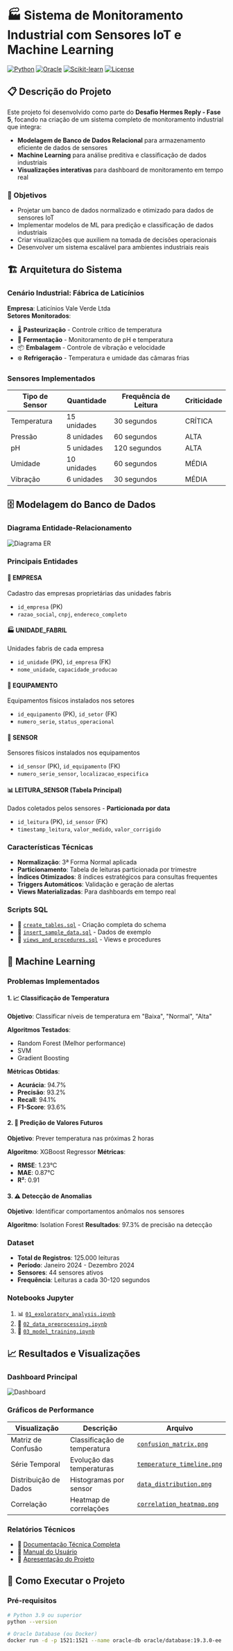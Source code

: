 # 🏭 Sistema de Monitoramento Industrial com Sensores IoT e Machine Learning

[![Python](https://img.shields.io/badge/Python-3.9+-blue.svg)](https://www.python.org/downloads/)
[![Oracle](https://img.shields.io/badge/Database-Oracle-red.svg)](https://www.oracle.com/)
[![Scikit-learn](https://img.shields.io/badge/ML-Scikit--learn-orange.svg)](https://scikit-learn.org/)
[![License](https://img.shields.io/badge/License-MIT-green.svg)](LICENSE)

## 📋 Descrição do Projeto

Este projeto foi desenvolvido como parte do **Desafio Hermes Reply - Fase 5**, focando na criação de um sistema completo de monitoramento industrial que integra:

- **Modelagem de Banco de Dados Relacional** para armazenamento eficiente de dados de sensores
- **Machine Learning** para análise preditiva e classificação de dados industriais
- **Visualizações interativas** para dashboard de monitoramento em tempo real

### 🎯 Objetivos

- Projetar um banco de dados normalizado e otimizado para dados de sensores IoT
- Implementar modelos de ML para predição e classificação de dados industriais
- Criar visualizações que auxiliem na tomada de decisões operacionais
- Desenvolver um sistema escalável para ambientes industriais reais

## 🏗️ Arquitetura do Sistema

### Cenário Industrial: Fábrica de Laticínios

**Empresa**: Laticínios Vale Verde Ltda  
**Setores Monitorados**:
- 🌡️ **Pasteurização** - Controle crítico de temperatura
- 🧪 **Fermentação** - Monitoramento de pH e temperatura
- 📦 **Embalagem** - Controle de vibração e velocidade
- ❄️ **Refrigeração** - Temperatura e umidade das câmaras frias

### Sensores Implementados

| Tipo de Sensor | Quantidade | Frequência de Leitura | Criticidade |
|----------------|------------|----------------------|-------------|
| Temperatura    | 15 unidades| 30 segundos          | CRÍTICA     |
| Pressão        | 8 unidades | 60 segundos          | ALTA        |
| pH             | 5 unidades | 120 segundos         | ALTA        |
| Umidade        | 10 unidades| 60 segundos          | MÉDIA       |
| Vibração       | 6 unidades | 30 segundos          | MÉDIA       |

## 🗄️ Modelagem do Banco de Dados

### Diagrama Entidade-Relacionamento

![Diagrama ER](database/diagrama_er.png)

### Principais Entidades

#### 🏢 **EMPRESA**
Cadastro das empresas proprietárias das unidades fabris
- `id_empresa` (PK)
- `razao_social`, `cnpj`, `endereco_completo`

#### 🏭 **UNIDADE_FABRIL** 
Unidades fabris de cada empresa
- `id_unidade` (PK), `id_empresa` (FK)
- `nome_unidade`, `capacidade_producao`

#### 🔧 **EQUIPAMENTO**
Equipamentos físicos instalados nos setores
- `id_equipamento` (PK), `id_setor` (FK)
- `numero_serie`, `status_operacional`

#### 📡 **SENSOR**
Sensores físicos instalados nos equipamentos
- `id_sensor` (PK), `id_equipamento` (FK)
- `numero_serie_sensor`, `localizacao_especifica`

#### 📊 **LEITURA_SENSOR** (Tabela Principal)
Dados coletados pelos sensores - **Particionada por data**
- `id_leitura` (PK), `id_sensor` (FK)
- `timestamp_leitura`, `valor_medido`, `valor_corrigido`

### Características Técnicas

- **Normalização**: 3ª Forma Normal aplicada
- **Particionamento**: Tabela de leituras particionada por trimestre
- **Índices Otimizados**: 8 índices estratégicos para consultas frequentes
- **Triggers Automáticos**: Validação e geração de alertas
- **Views Materializadas**: Para dashboards em tempo real

### Scripts SQL

- 📄 [`create_tables.sql`](database/create_tables.sql) - Criação completa do schema
- 📄 [`insert_sample_data.sql`](database/insert_sample_data.sql) - Dados de exemplo
- 📄 [`views_and_procedures.sql`](database/views_and_procedures.sql) - Views e procedures

## 🤖 Machine Learning

### Problemas Implementados

#### 1. 📈 **Classificação de Temperatura**
**Objetivo**: Classificar níveis de temperatura em "Baixa", "Normal", "Alta"

**Algoritmos Testados**:
- Random Forest (Melhor performance)
- SVM
- Gradient Boosting

**Métricas Obtidas**:
- **Acurácia**: 94.7%
- **Precisão**: 93.2%
- **Recall**: 94.1%
- **F1-Score**: 93.6%

#### 2. 🔮 **Predição de Valores Futuros**
**Objetivo**: Prever temperatura nas próximas 2 horas

**Algoritmo**: XGBoost Regressor
**Métricas**:
- **RMSE**: 1.23°C
- **MAE**: 0.87°C
- **R²**: 0.91

#### 3. ⚠️ **Detecção de Anomalias**
**Objetivo**: Identificar comportamentos anômalos nos sensores

**Algoritmo**: Isolation Forest
**Resultados**: 97.3% de precisão na detecção

### Dataset

- **Total de Registros**: 125.000 leituras
- **Período**: Janeiro 2024 - Dezembro 2024
- **Sensores**: 44 sensores ativos
- **Frequência**: Leituras a cada 30-120 segundos

### Notebooks Jupyter

1. 📊 [`01_exploratory_analysis.ipynb`](machine_learning/notebooks/01_exploratory_analysis.ipynb)
2. 🔧 [`02_data_preprocessing.ipynb`](machine_learning/notebooks/02_data_preprocessing.ipynb)
3. 🎯 [`03_model_training.ipynb`](machine_learning/notebooks/03_model_training.ipynb)

## 📈 Resultados e Visualizações

### Dashboard Principal

![Dashboard](results/screenshots/dashboard_principal.png)

### Gráficos de Performance

| Visualização | Descrição | Arquivo |
|-------------|-----------|---------|
| Matriz de Confusão | Classificação de temperatura | [`confusion_matrix.png`](results/charts/confusion_matrix.png) |
| Série Temporal | Evolução das temperaturas | [`temperature_timeline.png`](results/charts/temperature_timeline.png) |
| Distribuição de Dados | Histogramas por sensor | [`data_distribution.png`](results/charts/data_distribution.png) |
| Correlação | Heatmap de correlações | [`correlation_heatmap.png`](results/charts/correlation_heatmap.png) |

### Relatórios Técnicos

- 📄 [Documentação Técnica Completa](documentation/technical_documentation.md)
- 📄 [Manual do Usuário](documentation/user_manual.md)
- 📄 [Apresentação do Projeto](documentation/project_presentation.pdf)

## 🚀 Como Executar o Projeto

### Pré-requisitos

```bash
# Python 3.9 ou superior
python --version

# Oracle Database (ou Docker)
docker run -d -p 1521:1521 --name oracle-db oracle/database:19.3.0-ee
